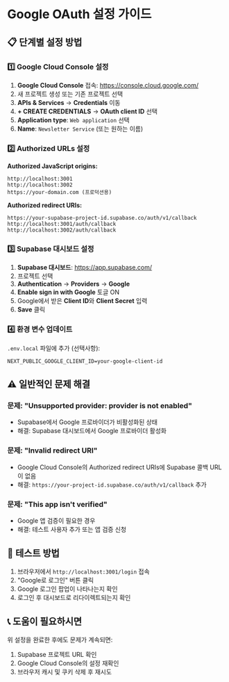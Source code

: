 # Google OAuth 설정 가이드

## 📋 단계별 설정 방법

### 1️⃣ Google Cloud Console 설정

1. **Google Cloud Console** 접속: https://console.cloud.google.com/
2. 새 프로젝트 생성 또는 기존 프로젝트 선택
3. **APIs & Services** → **Credentials** 이동
4. **+ CREATE CREDENTIALS** → **OAuth client ID** 선택
5. **Application type**: `Web application` 선택
6. **Name**: `Newsletter Service` (또는 원하는 이름)

### 2️⃣ Authorized URLs 설정

**Authorized JavaScript origins:**
```
http://localhost:3001
http://localhost:3002
https://your-domain.com (프로덕션용)
```

**Authorized redirect URIs:**
```
https://your-supabase-project-id.supabase.co/auth/v1/callback
http://localhost:3001/auth/callback
http://localhost:3002/auth/callback
```

### 3️⃣ Supabase 대시보드 설정

1. **Supabase 대시보드**: https://app.supabase.com/
2. 프로젝트 선택
3. **Authentication** → **Providers** → **Google**
4. **Enable sign in with Google** 토글 ON
5. Google에서 받은 **Client ID**와 **Client Secret** 입력
6. **Save** 클릭

### 4️⃣ 환경 변수 업데이트

`.env.local` 파일에 추가 (선택사항):
```env
NEXT_PUBLIC_GOOGLE_CLIENT_ID=your-google-client-id
```

## ⚠️ 일반적인 문제 해결

### 문제: "Unsupported provider: provider is not enabled"
- Supabase에서 Google 프로바이더가 비활성화된 상태
- 해결: Supabase 대시보드에서 Google 프로바이더 활성화

### 문제: "Invalid redirect URI"
- Google Cloud Console의 Authorized redirect URIs에 Supabase 콜백 URL이 없음
- 해결: `https://your-project-id.supabase.co/auth/v1/callback` 추가

### 문제: "This app isn't verified"
- Google 앱 검증이 필요한 경우
- 해결: 테스트 사용자 추가 또는 앱 검증 신청

## 🧪 테스트 방법

1. 브라우저에서 `http://localhost:3001/login` 접속
2. "Google로 로그인" 버튼 클릭
3. Google 로그인 팝업이 나타나는지 확인
4. 로그인 후 대시보드로 리다이렉트되는지 확인

## 📞 도움이 필요하시면

위 설정을 완료한 후에도 문제가 계속되면:
1. Supabase 프로젝트 URL 확인
2. Google Cloud Console의 설정 재확인
3. 브라우저 캐시 및 쿠키 삭제 후 재시도 